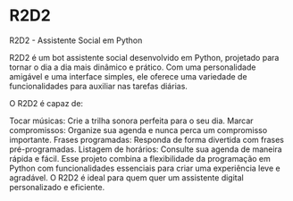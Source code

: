 # R2D2
R2D2 - Assistente Social em Python

R2D2 é um bot assistente social desenvolvido em Python, projetado para tornar o dia a dia mais dinâmico e prático. Com uma personalidade amigável e uma interface simples, ele oferece uma variedade de funcionalidades para auxiliar nas tarefas diárias.

O R2D2 é capaz de:

Tocar músicas: Crie a trilha sonora perfeita para o seu dia.
Marcar compromissos: Organize sua agenda e nunca perca um compromisso importante.
Frases programadas: Responda de forma divertida com frases pré-programadas.
Listagem de horários: Consulte sua agenda de maneira rápida e fácil.
Esse projeto combina a flexibilidade da programação em Python com funcionalidades essenciais para criar uma experiência leve e agradável. O R2D2 é ideal para quem quer um assistente digital personalizado e eficiente.
